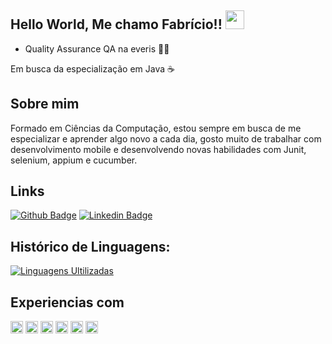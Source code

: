 ## Hello World, Me chamo Fabrício!! <img src=https://github.com/TheDudeThatCode/TheDudeThatCode/blob/master/Assets/Earth.gif width="30">
 
- Quality Assurance QA na everis 👩‍💻
 
Em busca da especialização em Java ☕

## Sobre mim
Formado em Ciências da Computação, estou sempre em busca de me especializar e aprender algo novo a cada dia, 
gosto muito de trabalhar com desenvolvimento mobile e desenvolvendo novas habilidades com Junit, selenium, appium e cucumber.
 
## Links
[![Github Badge](https://img.shields.io/badge/-Github-000?style=flat-square&logo=Github&logoColor=white&link=https://github.com/hellenmas)](https://github.com/luminato)
[![Linkedin Badge](https://img.shields.io/badge/-LinkedIn-%230077B5?style=flat-square&logo=linkedin&logoColor=white&link=https://www.linkedin.com/in/fabricioluminato)](https://www.linkedin.com/in/fabricioluminato)

## Histórico de Linguagens:
[![Linguagens Ultilizadas](https://github-readme-stats.vercel.app/api/top-langs/?username=luminato&layout=compact&theme=dark)](https://github.com/luminato/github-readme-stats)

## Experiencias com
<code><img height="20" src="https://img.shields.io/badge/Java-ED8B00?style=for-the-badge&logo=java&logoColor=white"></code>
<code><img height="20" src="https://img.shields.io/badge/Spring-6DB33F?style=for-the-badge&logo=spring&logoColor=white"></code>
<code><img height="20" src="https://img.shields.io/badge/Postman-FF6C37?style=for-the-badge&logo=Postman&logoColor=white"></code>
<code><img height="20" src="https://img.shields.io/badge/Git-F05032?style=for-the-badge&logo=git&logoColor=white"></code>
<code><img height="20" src="https://img.shields.io/badge/Dart-0175C2?style=for-the-badge&logo=Dart&logoColor=white"></code>
<code><img height="20" src="https://img.shields.io/badge/Flutter-02569B?style=for-the-badge&logo=flutter&logoColor=white"></code>
